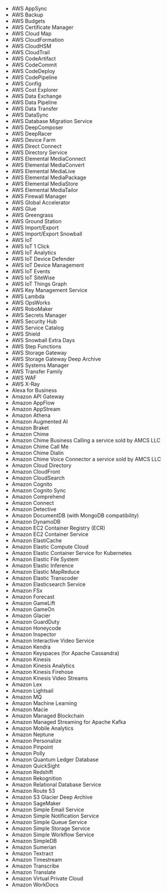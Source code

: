 * AWS AppSync
* AWS Backup
* AWS Budgets
* AWS Certificate Manager
* AWS Cloud Map
* AWS CloudFormation
* AWS CloudHSM
* AWS CloudTrail
* AWS CodeArtifact
* AWS CodeCommit
* AWS CodeDeploy
* AWS CodePipeline
* AWS Config
* AWS Cost Explorer
* AWS Data Exchange
* AWS Data Pipeline
* AWS Data Transfer
* AWS DataSync
* AWS Database Migration Service
* AWS DeepComposer
* AWS DeepRacer
* AWS Device Farm
* AWS Direct Connect
* AWS Directory Service
* AWS Elemental MediaConnect
* AWS Elemental MediaConvert
* AWS Elemental MediaLive
* AWS Elemental MediaPackage
* AWS Elemental MediaStore
* AWS Elemental MediaTailor
* AWS Firewall Manager
* AWS Global Accelerator
* AWS Glue
* AWS Greengrass
* AWS Ground Station
* AWS Import/Export
* AWS Import/Export Snowball
* AWS IoT
* AWS IoT 1 Click
* AWS IoT Analytics
* AWS IoT Device Defender
* AWS IoT Device Management
* AWS IoT Events
* AWS IoT SiteWise
* AWS IoT Things Graph
* AWS Key Management Service
* AWS Lambda
* AWS OpsWorks
* AWS RoboMaker
* AWS Secrets Manager
* AWS Security Hub
* AWS Service Catalog
* AWS Shield
* AWS Snowball Extra Days
* AWS Step Functions
* AWS Storage Gateway
* AWS Storage Gateway Deep Archive
* AWS Systems Manager
* AWS Transfer Family
* AWS WAF
* AWS X-Ray
* Alexa for Business
* Amazon API Gateway
* Amazon AppFlow
* Amazon AppStream
* Amazon Athena
* Amazon Augmented AI
* Amazon Braket
* Amazon Chime
* Amazon Chime Business Calling a service sold by AMCS LLC
* Amazon Chime Call Me
* Amazon Chime Dialin
* Amazon Chime Voice Connector a service sold by AMCS LLC
* Amazon Cloud Directory
* Amazon CloudFront
* Amazon CloudSearch
* Amazon Cognito
* Amazon Cognito Sync
* Amazon Comprehend
* Amazon Connect
* Amazon Detective
* Amazon DocumentDB (with MongoDB compatibility)
* Amazon DynamoDB
* Amazon EC2 Container Registry (ECR)
* Amazon EC2 Container Service
* Amazon ElastiCache
* Amazon Elastic Compute Cloud
* Amazon Elastic Container Service for Kubernetes
* Amazon Elastic File System
* Amazon Elastic Inference
* Amazon Elastic MapReduce
* Amazon Elastic Transcoder
* Amazon Elasticsearch Service
* Amazon FSx
* Amazon Forecast
* Amazon GameLift
* Amazon GameOn
* Amazon Glacier
* Amazon GuardDuty
* Amazon Honeycode
* Amazon Inspector
* Amazon Interactive Video Service
* Amazon Kendra
* Amazon Keyspaces (for Apache Cassandra)
* Amazon Kinesis
* Amazon Kinesis Analytics
* Amazon Kinesis Firehose
* Amazon Kinesis Video Streams
* Amazon Lex
* Amazon Lightsail
* Amazon MQ
* Amazon Machine Learning
* Amazon Macie
* Amazon Managed Blockchain
* Amazon Managed Streaming for Apache Kafka
* Amazon Mobile Analytics
* Amazon Neptune
* Amazon Personalize
* Amazon Pinpoint
* Amazon Polly
* Amazon Quantum Ledger Database
* Amazon QuickSight
* Amazon Redshift
* Amazon Rekognition
* Amazon Relational Database Service
* Amazon Route 53
* Amazon S3 Glacier Deep Archive
* Amazon SageMaker
* Amazon Simple Email Service
* Amazon Simple Notification Service
* Amazon Simple Queue Service
* Amazon Simple Storage Service
* Amazon Simple Workflow Service
* Amazon SimpleDB
* Amazon Sumerian
* Amazon Textract
* Amazon Timestream
* Amazon Transcribe
* Amazon Translate
* Amazon Virtual Private Cloud
* Amazon WorkDocs
